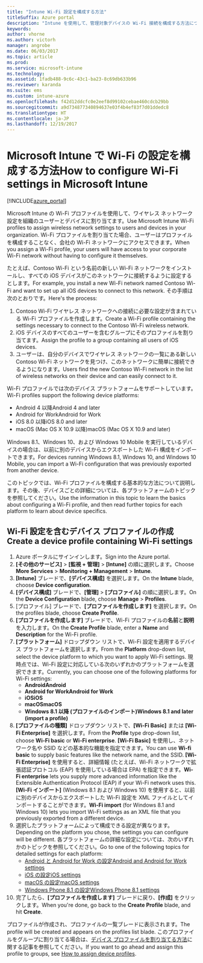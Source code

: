 ```yaml
---
title: "Intune Wi-Fi 設定を構成する方法"
titleSuffix: Azure portal
description: "Intune を使用して、管理対象デバイスの Wi-Fi 接続を構成する方法について説明します。\""
keywords: 
author: vhorne
ms.author: victorh
manager: angrobe
ms.date: 06/03/2017
ms.topic: article
ms.prod: 
ms.service: microsoft-intune
ms.technology: 
ms.assetid: 1fadb488-9c6c-43c1-ba23-8c69db633b96
ms.reviewer: karanda
ms.suite: ems
ms.custom: intune-azure
ms.openlocfilehash: f42d12ddcfc0e2eef8d99102cebae460cdcb29bb
ms.sourcegitcommit: a9d734877340894637e03f4b4ef83f7d01ddedc8
ms.translationtype: HT
ms.contentlocale: ja-JP
ms.lasthandoff: 12/19/2017
---
```

# <a name="how-to-configure-wi-fi-settings-in-microsoft-intune"></a><span data-ttu-id="47983-103">Microsoft Intune で Wi-Fi の設定を構成する方法</span><span class="sxs-lookup"><span data-stu-id="47983-103">How to configure Wi-Fi settings in Microsoft Intune</span></span>

[!INCLUDE[azure_portal](./includes/azure_portal.md)]

<span data-ttu-id="47983-104">Microsoft Intune の Wi-Fi プロファイルを使用して、ワイヤレス ネットワーク設定を組織のユーザーとデバイスに割り当てます。</span><span class="sxs-lookup"><span data-stu-id="47983-104">Use Microsoft Intune Wi-Fi profiles to assign wireless network settings to users and devices in your organization.</span></span> <span data-ttu-id="47983-105">Wi-Fi プロファイルを割り当てた場合、ユーザーはプロファイルを構成することなく、会社の Wi-Fi ネットワークにアクセスできます。</span><span class="sxs-lookup"><span data-stu-id="47983-105">When you assign a Wi-Fi profile, your users will have access to your corporate Wi-Fi network without having to configure it themselves.</span></span>

<span data-ttu-id="47983-106">たとえば、Contoso Wi-Fi という名前の新しい Wi-Fi ネットワークをインストールし、すべての iOS デバイスがこのネットワークに接続するように設定するとします。</span><span class="sxs-lookup"><span data-stu-id="47983-106">For example, you install a new Wi-Fi network named Contoso Wi-Fi and want to set up all iOS devices to connect to this network.</span></span> <span data-ttu-id="47983-107">その手順は次のとおりです。</span><span class="sxs-lookup"><span data-stu-id="47983-107">Here's the process:</span></span>

1. <span data-ttu-id="47983-108">Contoso Wi-Fi ワイヤレス ネットワークへの接続に必要な設定が含まれている Wi-Fi プロファイルを作成します。</span><span class="sxs-lookup"><span data-stu-id="47983-108">Create a Wi-Fi profile containing the settings necessary to connect to the Contoso Wi-Fi wireless network.</span></span>
2. <span data-ttu-id="47983-109">iOS デバイスのすべてのユーザーを含むグループにそのプロファイルを割り当てます。</span><span class="sxs-lookup"><span data-stu-id="47983-109">Assign the profile to a group containing all users of iOS devices.</span></span>
3. <span data-ttu-id="47983-110">ユーザーは、自分のデバイスでワイヤレス ネットワークの一覧にある新しい Contoso Wi-Fi ネットワークを見つけ、このネットワークに簡単に接続できるようになります。</span><span class="sxs-lookup"><span data-stu-id="47983-110">Users find the new Contoso Wi-Fi network in the list of wireless networks on their device and can easily connect to it.</span></span>

<span data-ttu-id="47983-111">Wi-Fi プロファイルでは次のデバイス プラットフォームをサポートしています。</span><span class="sxs-lookup"><span data-stu-id="47983-111">Wi-Fi profiles support the following device platforms:</span></span>

- <span data-ttu-id="47983-112">Android 4 以降</span><span class="sxs-lookup"><span data-stu-id="47983-112">Android 4 and later</span></span>
- <span data-ttu-id="47983-113">Android for Work</span><span class="sxs-lookup"><span data-stu-id="47983-113">Android for Work</span></span>
- <span data-ttu-id="47983-114">iOS 8.0 以降</span><span class="sxs-lookup"><span data-stu-id="47983-114">iOS 8.0 and later</span></span>
- <span data-ttu-id="47983-115">macOS (Mac OS X 10.9 以降)</span><span class="sxs-lookup"><span data-stu-id="47983-115">macOS (Mac OS X 10.9 and later)</span></span>

<span data-ttu-id="47983-116">Windows 8.1、Windows 10、および Windows 10 Mobile を実行しているデバイスの場合は、以前に別のデバイスからエクスポートした Wi-Fi 構成をインポートできます。</span><span class="sxs-lookup"><span data-stu-id="47983-116">For devices running Windows 8.1, Windows 10, and Windows 10 Mobile, you can import a Wi-Fi configuration that was previously exported from another device.</span></span>

<span data-ttu-id="47983-117">このトピックでは、Wi-Fi プロファイルを構成する基本的な方法について説明します。その後、デバイスごとの詳細については、各プラットフォームのトピックを参照してください。</span><span class="sxs-lookup"><span data-stu-id="47983-117">Use the information in this topic to learn the basics about configuring a Wi-Fi profile, and then read further topics for each platform to learn about device specifics.</span></span>

## <a name="create-a-device-profile-containing-wi-fi-settings"></a><span data-ttu-id="47983-118">Wi-Fi 設定を含むデバイス プロファイルの作成</span><span class="sxs-lookup"><span data-stu-id="47983-118">Create a device profile containing Wi-Fi settings</span></span>

1. <span data-ttu-id="47983-119">Azure ポータルにサインインします。</span><span class="sxs-lookup"><span data-stu-id="47983-119">Sign into the Azure portal.</span></span>
2. <span data-ttu-id="47983-120">**[その他のサービス]** > **[監視 + 管理]** > **[Intune]** の順に選択します。</span><span class="sxs-lookup"><span data-stu-id="47983-120">Choose **More Services** > **Monitoring + Management** > **Intune**.</span></span>
3. <span data-ttu-id="47983-121">**[Intune]** ブレードで、**[デバイス構成]** を選択します。</span><span class="sxs-lookup"><span data-stu-id="47983-121">On the **Intune** blade, choose **Device configuration**.</span></span>
2. <span data-ttu-id="47983-122">**[デバイス構成]** ブレードで、**[管理]** > **[プロファイル]** の順に選択します。</span><span class="sxs-lookup"><span data-stu-id="47983-122">On the **Device Configuration** blade, choose **Manage** > **Profiles**.</span></span>
3. <span data-ttu-id="47983-123">[プロファイル] ブレードで、**[プロファイルを作成します]** を選択します。</span><span class="sxs-lookup"><span data-stu-id="47983-123">On the profiles blade, choose **Create Profile**.</span></span>
4. <span data-ttu-id="47983-124">**[プロファイルを作成します]** ブレードで、Wi-Fi プロファイルの**名前**と**説明**を入力します。</span><span class="sxs-lookup"><span data-stu-id="47983-124">On the **Create Profile** blade, enter a **Name** and **Description** for the Wi-Fi profile.</span></span>
5. <span data-ttu-id="47983-125">**[プラットフォーム]** ドロップダウン リストで、Wi-Fi 設定を適用するデバイス プラットフォームを選択します。</span><span class="sxs-lookup"><span data-stu-id="47983-125">From the **Platform** drop-down list, select the device platform to which you want to apply Wi-Fi settings.</span></span> <span data-ttu-id="47983-126">現時点では、Wi-Fi 設定に対応している次のいずれかのプラットフォームを選択できます。</span><span class="sxs-lookup"><span data-stu-id="47983-126">Currently, you can choose one of the following platforms for Wi-Fi settings:</span></span>
    - <span data-ttu-id="47983-127">**Android**</span><span class="sxs-lookup"><span data-stu-id="47983-127">**Android**</span></span>
    - <span data-ttu-id="47983-128">**Android for Work**</span><span class="sxs-lookup"><span data-stu-id="47983-128">**Android for Work**</span></span>
    - <span data-ttu-id="47983-129">**iOS**</span><span class="sxs-lookup"><span data-stu-id="47983-129">**iOS**</span></span>
    - <span data-ttu-id="47983-130">**macOS**</span><span class="sxs-lookup"><span data-stu-id="47983-130">**macOS**</span></span>
    - <span data-ttu-id="47983-131">**Windows 8.1 以降 (プロファイルのインポート)**</span><span class="sxs-lookup"><span data-stu-id="47983-131">**Windows 8.1 and later (import a profile)**</span></span>
6. <span data-ttu-id="47983-132">**[プロファイルの種類]** ドロップダウン リストで、**[Wi-Fi Basic]** または **[Wi-Fi Enterprise]** を選択します。</span><span class="sxs-lookup"><span data-stu-id="47983-132">From the **Profile** type drop-down list, choose **Wi-Fi basic** or **Wi-Fi enterprise**.</span></span> <span data-ttu-id="47983-133">**[Wi-Fi Basic]** を使用し、ネットワーク名や SSID などの基本的な機能を指定できます。</span><span class="sxs-lookup"><span data-stu-id="47983-133">You can use **Wi-fi basic** to supply basic features like the network name, and the SSID.</span></span> <span data-ttu-id="47983-134">**[Wi-Fi Enterprise]** を使用すると、詳細情報 (たとえば、Wi-Fi ネットワークで拡張認証プロトコル (EAP) を使用している場合は EPA) を指定できます。</span><span class="sxs-lookup"><span data-stu-id="47983-134">**Wi-Fi enterprise** lets you supply more advanced information like the  Extensible Authentication Protocol (EAP) if your Wi-Fi network uses this.</span></span> <span data-ttu-id="47983-135">**[Wi-Fi インポート]** (Windows 8.1 および Windows 10) を使用すると、以前に別のデバイスからエクスポートした Wi-Fi 設定を XML ファイルとしてインポートすることができます。</span><span class="sxs-lookup"><span data-stu-id="47983-135">**Wi-Fi import** (for Windows 8.1 and Windows 10) lets you import Wi-Fi settings as an XML file that you previously exported from a different device.</span></span>
7. <span data-ttu-id="47983-136">選択したプラットフォームによって構成できる設定が異なります。</span><span class="sxs-lookup"><span data-stu-id="47983-136">Depending on the platform you chose, the settings you can configure will be different.</span></span> <span data-ttu-id="47983-137">各プラットフォームの詳細な設定については、次のいずれかのトピックを参照してください。</span><span class="sxs-lookup"><span data-stu-id="47983-137">Go to one of the following topics for detailed settings for each platform:</span></span>
    - [<span data-ttu-id="47983-138">Android と Android for Work の設定</span><span class="sxs-lookup"><span data-stu-id="47983-138">Android and Android for Work settings</span></span>](wi-fi-settings-android.md)
    - [<span data-ttu-id="47983-139">iOS の設定</span><span class="sxs-lookup"><span data-stu-id="47983-139">iOS settings</span></span>](wi-fi-settings-ios.md)
    - [<span data-ttu-id="47983-140">macOS の設定</span><span class="sxs-lookup"><span data-stu-id="47983-140">macOS settings</span></span>](wi-fi-settings-macos.md)
    - [<span data-ttu-id="47983-141">Windows Phone 8.1 の設定</span><span class="sxs-lookup"><span data-stu-id="47983-141">Windows Phone 8.1 settings</span></span>](wi-fi-settings-import-windows-8-1.md)
8. <span data-ttu-id="47983-142">完了したら、**[プロファイルを作成します]** ブレードに戻り、**[作成]** をクリックします。</span><span class="sxs-lookup"><span data-stu-id="47983-142">When you're done, go back to the **Create Profile** blade, and hit **Create**.</span></span>

<span data-ttu-id="47983-143">プロファイルが作成され、プロファイルの一覧ブレードに表示されます。</span><span class="sxs-lookup"><span data-stu-id="47983-143">The profile will be created and appears on the profiles list blade.</span></span>
<span data-ttu-id="47983-144">このプロファイルをグループに割り当てる場合は、[デバイス プロファイルを割り当てる方法](device-profile-assign.md)に関する記事を参照してください。</span><span class="sxs-lookup"><span data-stu-id="47983-144">If you want to go ahead and assign this profile to groups, see [How to assign device profiles](device-profile-assign.md).</span></span>
